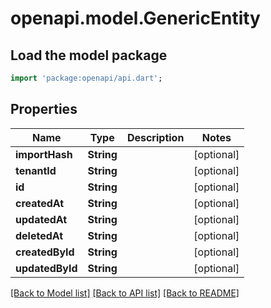 # openapi.model.GenericEntity

## Load the model package
```dart
import 'package:openapi/api.dart';
```

## Properties
Name | Type | Description | Notes
------------ | ------------- | ------------- | -------------
**importHash** | **String** |  | [optional] 
**tenantId** | **String** |  | [optional] 
**id** | **String** |  | [optional] 
**createdAt** | **String** |  | [optional] 
**updatedAt** | **String** |  | [optional] 
**deletedAt** | **String** |  | [optional] 
**createdById** | **String** |  | [optional] 
**updatedById** | **String** |  | [optional] 

[[Back to Model list]](../README.md#documentation-for-models) [[Back to API list]](../README.md#documentation-for-api-endpoints) [[Back to README]](../README.md)


